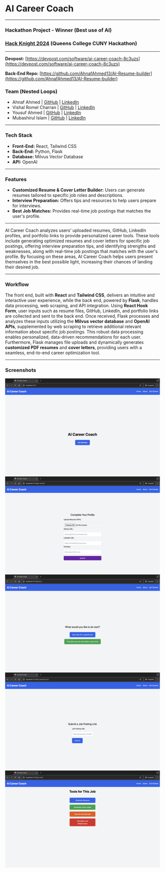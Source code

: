 # AI Career Coach

---

### Hackathon Project - Winner (Best use of AI)

### [Hack Knight 2024](https://hack-knight.devpost.com/) (Queens College CUNY Hackathon)

---

**Devpost:** [https://devpost.com/software/ai-career-coach-8c3uzs](https://devpost.com/software/ai-career-coach-8c3uzs)

**Back-End Repo:** [https://github.com/AhnafAhmed13/AI-Resume-builder](https://github.com/AhnafAhmed13/AI-Resume-builder)

### Team (Nested Loops)

- Ahnaf Ahmed | [GitHub](https://github.com/AhnafAhmed13) | [LinkedIn](https://www.linkedin.com/in/ahnafahmed13/)
- Vishal Romel Charran | [GitHub](https://github.com/VishalRomel) | [LinkedIn](https://www.linkedin.com/in/vishal-romel-c-36b1221bb/)
- Yousuf Ahmed | [GitHub](https://github.com/Yahmed99) | [LinkedIn](https://www.linkedin.com/in/yousuf-ahmed-840219256/)
- Mubashirul Islam | [GitHub](https://github.com/saf1Hckr) | [LinkedIn](https://www.linkedin.com/in/mubashirul-islam1606/)

---

### Tech Stack

- **Front-End:** React, Tailwind CSS
- **Back-End:** Python, Flask
- **Database:** Milvus Vector Database
- **API:** OpenAI

---

### Features

- **Customized Resume & Cover Letter Builder:** Users can generate resumes tailored to specific job roles and descriptions.
- **Interview Preparation:** Offers tips and resources to help users prepare for interviews.
- **Best Job Matches:** Provides real-time job postings that matches the user's profile.

---

AI Career Coach analyzes users’ uploaded resumes, GitHub, LinkedIn profiles, and portfolio links to provide personalized career tools. These tools include generating optimized resumes and cover letters for specific job postings, offering interview preparation tips, and identifying strengths and weaknesses, along with real-time job postings that matches with the user's profile. By focusing on these areas, AI Career Coach helps users present themselves in the best possible light, increasing their chances of landing their desired job.

---

### Workflow

The front end, built with **React** and **Tailwind CSS**, delivers an intuitive and interactive user experience, while the back end, powered by **Flask**, handles data processing, web scraping, and API integration. Using **React Hook Form**, user inputs such as resume files, GitHub, LinkedIn, and portfolio links are collected and sent to the back end. Once received, Flask processes and analyzes these inputs utilizing the **Milvus vector database** and **OpenAI APIs**, supplemented by web scraping to retrieve additional relevant information about specific job postings. This robust data processing enables personalized, data-driven recommendations for each user. Furthermore, Flask manages file uploads and dynamically generates **customized PDF resumes** and **cover letters**, providing users with a seamless, end-to-end career optimization tool.

---

### Screenshots

![landing-page](./images/landing-page.png)
![form](./images/form.png)
![tools](./images/tools.png)
![job-posting](./images/job-posting.png)
![features](./images/features.png)